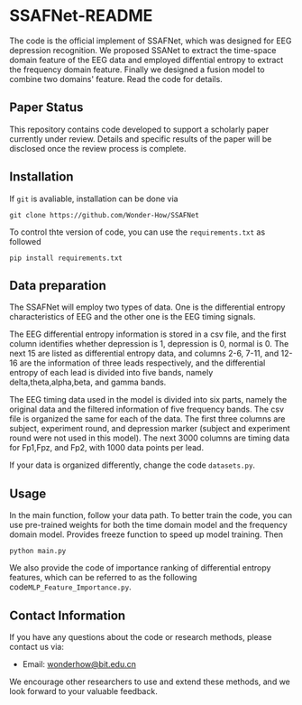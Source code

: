 # SSAFNet-README

The code is the official implement of SSAFNet, which was designed for EEG depression recognition. We proposed SSANet to extract the time-space domain feature of the EEG data and employed diffential entropy to extract the frequency domain feature. Finally we designed a fusion model to combine two domains' feature. Read the code for details.

## Paper Status
This repository contains code developed to support a scholarly paper currently under review. Details and specific results of the paper will be disclosed once the review process is complete.

## Installation
If `git` is avaliable, installation can be done via
```
git clone https://github.com/Wonder-How/SSAFNet
```

To control thte version of code, you can use the `requirements.txt` as followed

```
pip install requirements.txt
```

## Data preparation

The SSAFNet will employ two types of data. One is the differential entropy characteristics of EEG and the other one is the EEG timing signals. 

The EEG differential entropy information is stored in a csv file, and the first column identifies whether depression is 1, depression is 0, normal is 0. The next 15 are listed as differential entropy data, and columns 2-6, 7-11, and 12-16 are the information of three leads respectively, and the differential entropy of each lead is divided into five bands, namely delta,theta,alpha,beta, and gamma bands.

The EEG timing data used in the model is divided into six parts, namely the original data and the filtered information of five frequency bands. The csv file is organized the same for each of the data. The first three columns are subject, experiment round, and depression marker (subject and experiment round were not used in this model). The next 3000 columns are timing data for Fp1,Fpz, and Fp2, with 1000 data points per lead.

If your data is organized differently, change the code `datasets.py`.

## Usage

In the main function, follow your data path. To better train the code, you can use pre-trained weights for both the time domain model and the frequency domain model. Provides freeze function to speed up model training. Then

```
python main.py
```

We also provide the code of importance ranking of differential entropy features, which can be referred to as the following code`MLP_Feature_Importance.py`.

## Contact Information

If you have any questions about the code or research methods, please contact us via:

- Email: [wonderhow@bit.edu.cn](mailto:wonderhow@bit.edu.cn)

We encourage other researchers to use and extend these methods, and we look forward to your valuable feedback.
